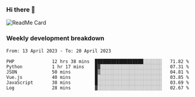 ### Hi there 👋

<!--
**itzcy/itzcy** is a ✨ _special_ ✨ repository because its `README.md` (this file) appears on your GitHub profile.

Here are some ideas to get you started:

- 🔭 I’m currently working on ...
- 🌱 I’m currently learning ...
- 👯 I’m looking to collaborate on ...
- 🤔 I’m looking for help with ...
- 💬 Ask me about ...
- 📫 How to reach me: ...
- 😄 Pronouns: ...
- ⚡ Fun fact: ...
-->
![ReadMe Card](https://github-readme-stats.vercel.app/api?username=itzcy&show_icons=true&title_color=2d3198&icon_color=797cb8&text_color=24292e&bg_color=f6f8fa)

### Weekly development breakdown
<!--START_SECTION:waka-->

```text
From: 13 April 2023 - To: 20 April 2023

PHP              12 hrs 38 mins  ██████████████████░░░░░░░   71.82 %
Python           1 hr 17 mins    █▓░░░░░░░░░░░░░░░░░░░░░░░   07.31 %
JSON             50 mins         █▒░░░░░░░░░░░░░░░░░░░░░░░   04.81 %
Vue.js           40 mins         █░░░░░░░░░░░░░░░░░░░░░░░░   03.85 %
JavaScript       38 mins         █░░░░░░░░░░░░░░░░░░░░░░░░   03.69 %
Log              28 mins         ▓░░░░░░░░░░░░░░░░░░░░░░░░   02.67 %
```

<!--END_SECTION:waka-->
